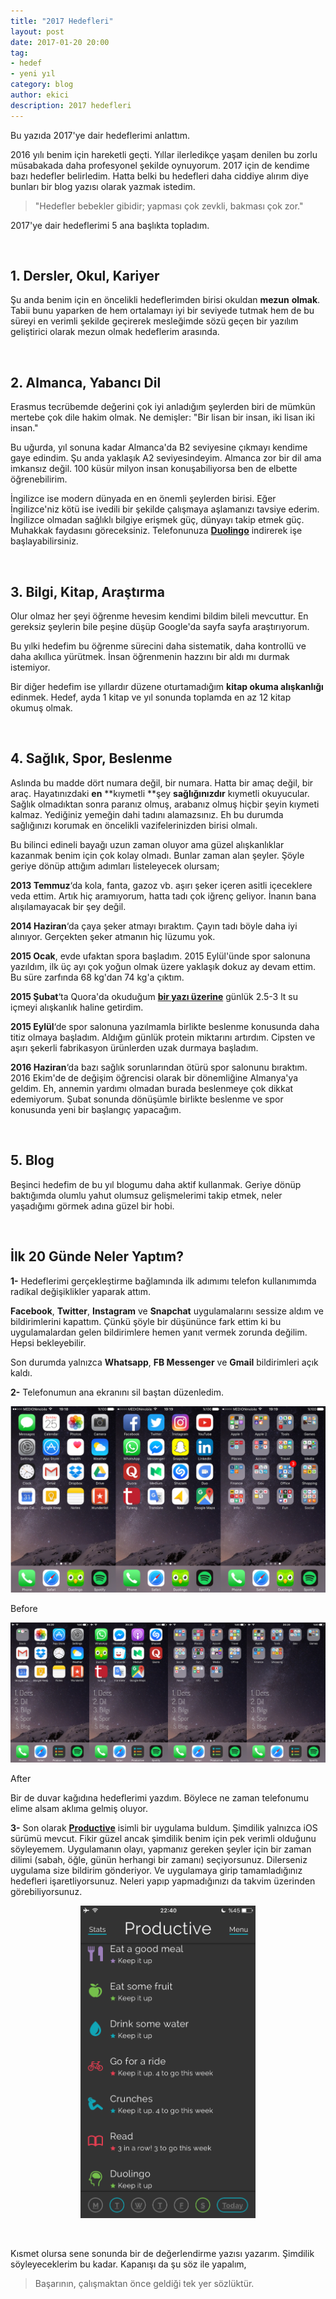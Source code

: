 ```yaml
---
title: "2017 Hedefleri"
layout: post
date: 2017-01-20 20:00
tag:
- hedef
- yeni yıl
category: blog
author: ekici
description: 2017 hedefleri
---
```


Bu yazıda 2017'ye dair hedeflerimi anlattım. <!--yorum-->

2016 yılı benim için hareketli geçti. Yıllar ilerledikçe yaşam denilen bu zorlu müsabakada daha profesyonel şekilde oynuyorum. 2017 için de kendime bazı hedefler belirledim. Hatta belki bu hedefleri daha ciddiye alırım diye bunları bir blog yazısı olarak yazmak istedim.

> "Hedefler bebekler gibidir; yapması çok zevkli, bakması çok zor."

2017'ye dair hedeflerimi 5 ana başlıkta topladım.

&nbsp;

## 1. Dersler, Okul, Kariyer

Şu anda benim için en öncelikli hedeflerimden birisi okuldan **mezun** **olmak**. Tabii bunu yaparken de hem ortalamayı iyi bir seviyede tutmak hem de bu süreyi en verimli şekilde geçirerek mesleğimde sözü geçen bir yazılım geliştirici olarak mezun olmak hedeflerim arasında.

&nbsp;

## 2. Almanca, Yabancı Dil

Erasmus tecrübemde değerini çok iyi anladığım şeylerden biri de mümkün mertebe çok dile hakim olmak. Ne demişler: "Bir lisan bir insan, iki lisan iki insan."

Bu uğurda, yıl sonuna kadar Almanca'da B2 seviyesine çıkmayı kendime gaye edindim. Şu anda yaklaşık A2 seviyesindeyim. Almanca zor bir dil ama imkansız değil. 100 küsür milyon insan konuşabiliyorsa ben de elbette öğrenebilirim.

İngilizce ise modern dünyada en en önemli şeylerden birisi. Eğer İngilizce'niz kötü ise ivedili bir şekilde çalışmaya aşlamanızı tavsiye ederim. İngilizce olmadan sağlıklı bilgiye erişmek güç, dünyayı takip etmek güç. Muhakkak faydasını göreceksiniz. Telefonunuza **[Duolingo](https://www.duolingo.com/)** indirerek işe başlayabilirsiniz.

&nbsp;

## 3. Bilgi, Kitap, Araştırma

Olur olmaz her şeyi öğrenme hevesim kendimi bildim bileli mevcuttur. En gereksiz şeylerin bile peşine düşüp Google'da sayfa sayfa araştırıyorum.

Bu yılki hedefim bu öğrenme sürecini daha sistematik, daha kontrollü ve daha akıllıca yürütmek. ‪İnsan öğrenmenin hazzını bir aldı mı durmak istemiyor.

Bir diğer hedefim ise yıllardır düzene oturtamadığım **kitap okuma alışkanlığı** edinmek. Hedef, ayda 1 kitap ve yıl sonunda toplamda en az 12 kitap okumuş olmak.

&nbsp;

## 4. Sağlık, Spor, Beslenme

Aslında bu madde dört numara değil, bir numara. Hatta bir amaç değil, bir araç. Hayatınızdaki **en** **kıymetli **şey **sağlığınızdır** kıymetli okuyucular. Sağlık olmadıktan sonra paranız olmuş, arabanız olmuş hiçbir şeyin kıymeti kalmaz. Yediğiniz yemeğin dahi tadını alamazsınız. Eh bu durumda sağlığınızı korumak en öncelikli vazifelerinizden birisi olmalı.

Bu bilinci edineli bayağı uzun zaman oluyor ama güzel alışkanlıklar kazanmak benim için çok kolay olmadı. Bunlar zaman alan şeyler. Şöyle geriye dönüp attığım adımları listeleyecek olursam;

**2013 Temmuz**&#8216;da kola, fanta, gazoz vb. aşırı şeker içeren asitli içeceklere veda ettim. Artık hiç aramıyorum, hatta tadı çok iğrenç geliyor. İnanın bana alışılamayacak bir şey değil.

**2014 Haziran**&#8216;da çaya şeker atmayı bıraktım. Çayın tadı böyle daha iyi alınıyor. Gerçekten şeker atmanın hiç lüzumu yok.

**2015 Ocak**, evde ufaktan spora başladım. 2015 Eylül'ünde spor salonuna yazıldım, ilk üç ayı çok yoğun olmak üzere yaklaşık dokuz ay devam ettim. Bu süre zarfında 68 kg'dan 74 kg'a çıktım.

**2015 Şubat**&#8216;ta Quora'da okuduğum [**bir yazı üzerine**](https://www.quora.com/What-small-lifestyle-changes-have-the-biggest-impact/answer/Peter-Mayer-5) günlük 2.5-3 lt su içmeyi alışkanlık haline getirdim.

**2015 Eylül**&#8216;de spor salonuna yazılmamla birlikte beslenme konusunda daha titiz olmaya başladım. Aldığım günlük protein miktarını artırdım. Cipsten ve aşırı şekerli fabrikasyon ürünlerden uzak durmaya başladım.

**2016 Haziran**&#8216;da bazı sağlık sorunlarından ötürü spor salonunu bıraktım. 2016 Ekim'de de değişim öğrencisi olarak bir dönemliğine Almanya'ya geldim. Eh, annemin yardımı olmadan burada beslenmeye çok dikkat edemiyorum. Şubat sonunda dönüşümle birlikte beslenme ve spor konusunda yeni bir başlangıç yapacağım.

&nbsp;

## 5. Blog

Beşinci hedefim de bu yıl blogumu daha aktif kullanmak. Geriye dönüp baktığımda olumlu yahut olumsuz gelişmelerimi takip etmek, neler yaşadığımı görmek adına güzel bir hobi.

&nbsp;

## İlk 20 Günde Neler Yaptım?

**1-** Hedeflerimi gerçekleştirme bağlamında ilk adımımı telefon kullanımımda radikal değişiklikler yaparak attım.

**Facebook**, **Twitter**, **Instagram** ve **Snapchat** uygulamalarını sessize aldım ve bildirimlerini kapattım. Çünkü şöyle bir düşününce fark ettim ki bu uygulamalardan gelen bildirimlere hemen yanıt vermek zorunda değilim. Hepsi bekleyebilir.

Son durumda yalnızca **Whatsapp**, **FB Messenger** ve **Gmail** bildirimleri açık kaldı.

**2-** Telefonumun ana ekranını sil baştan düzenledim.

<p align="center">
  <img src="../assets/images/2017/2017-hedefleri/homescreen-before.jpg" alt="2017 Hedefleri"/>
  <figcaption>Before</figcaption>
</p>

<p align="center">
  <img src="../assets/images/2017/2017-hedefleri/homescreen-after.jpg" alt="2017 Hedefleri"/>
  <figcaption>After</figcaption>
</p>

Bir de duvar kağıdına hedeflerimi yazdım. Böylece ne zaman telefonumu elime alsam aklıma gelmiş oluyor.

**3-** Son olarak [**Productive**](https://itunes.apple.com/gb/app/productive-habits-daily-goals/id983826477?mt=8) isimli bir uygulama buldum. Şimdilik yalnızca iOS sürümü mevcut. Fikir güzel ancak şimdilik benim için pek verimli olduğunu söyleyemem. Uygulamanın olayı, yapmanız gereken şeyler için bir zaman dilimi (sabah, öğle, günün herhangi bir zamanı) seçiyorsunuz. Dilerseniz uygulama size bildirim gönderiyor. Ve uygulamaya girip tamamladığınız hedefleri işaretliyorsunuz. Neleri yapıp yapmadığınızı da takvim üzerinden görebiliyorsunuz.

<p align="center">
  <img src="../assets/images/2017/2017-hedefleri/productive-ss.png" alt="2017 Hedefleri" height="500"/>
</p>

&nbsp;

Kısmet olursa sene sonunda bir de değerlendirme yazısı yazarım. Şimdilik söyleyeceklerim bu kadar. Kapanışı da şu söz ile yapalım,

> Başarının, çalışmaktan önce geldiği tek yer sözlüktür.
